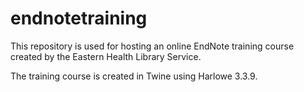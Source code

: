 # endnotetraining

This repository is used for hosting an online EndNote training course created by the Eastern Health Library Service. 

The training course is created in Twine using Harlowe 3.3.9.
